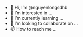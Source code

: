 - 👋 Hi, I’m @nguyenlongsdhb
- 👀 I’m interested in ...
- 🌱 I’m currently learning ...
- 💞️ I’m looking to collaborate on ...
- 📫 How to reach me ...

<!---
nguyenlongsdhb/nguyenlongsdhb is a ✨ special ✨ repository because its `README.md` (this file) appears on your GitHub profile.
You can click the Preview link to take a look at your changes.
--->
